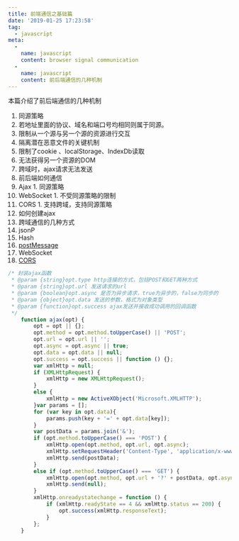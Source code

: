 ```yaml
---
title: 前端通信之基础篇
date: '2019-01-25 17:23:58'
tag: 
  - javascript
meta:
  -
    name: javascript
    content: browser signal communication
  -
    name: javascript
    content: 前后端通信的几种机制
---
```

本篇介绍了前后端通信的几种机制
<!-- more -->

1. 同源策略
  1. 若地址里面的协议、域名和端口号均相同则属于同源。
  2. 限制从一个源与另一个源的资源进行交互
  3. 隔离潜在恶意文件的关键机制
  4. 限制了cookie 、localStorage、IndexDb读取
  5. 无法获得另一个资源的DOM
  6. 跨域时，ajax请求无法发送
2. 前后端如何通信
  1. Ajax
    1. 同源策略
  2. WebSocket
    1. 不受同源策略的限制
  3. CORS
    1. 支持跨域，支持同源策略
3. 如何创建ajax
4. 跨域通信的几种方式
  1. jsonP
  2. Hash
  3. [postMessage](https://www.w3cschool.cn/fetch_api/fetch_api-lx142x8t.html)
  4. WebSocket
  5. [CORS](http://www.ruanyifeng.com/blog/2016/04/cors.html)

```JavaScript
/* 封装ajax函数
 * @param {string}opt.type http连接的方式，包括POST和GET两种方式
 * @param {string}opt.url 发送请求的url
 * @param {boolean}opt.async 是否为异步请求，true为异步的，false为同步的
 * @param {object}opt.data 发送的参数，格式为对象类型
 * @param {function}opt.success ajax发送并接收成功调用的回调函数
 */
    function ajax(opt) {
        opt = opt || {};
        opt.method = opt.method.toUpperCase() || 'POST';
        opt.url = opt.url || '';
        opt.async = opt.async || true;
        opt.data = opt.data || null;
        opt.success = opt.success || function () {};
        var xmlHttp = null;
        if (XMLHttpRequest) {
            xmlHttp = new XMLHttpRequest();
        }
        else {
            xmlHttp = new ActiveXObject('Microsoft.XMLHTTP');
        }var params = [];
        for (var key in opt.data){
            params.push(key + '=' + opt.data[key]);
        }
        var postData = params.join('&');
        if (opt.method.toUpperCase() === 'POST') {
            xmlHttp.open(opt.method, opt.url, opt.async);
            xmlHttp.setRequestHeader('Content-Type', 'application/x-www-form-urlencoded;charset=utf-8');
            xmlHttp.send(postData);
        }
        else if (opt.method.toUpperCase() === 'GET') {
            xmlHttp.open(opt.method, opt.url + '?' + postData, opt.async);
            xmlHttp.send(null);
        } 
        xmlHttp.onreadystatechange = function () {
            if (xmlHttp.readyState == 4 && xmlHttp.status == 200) {
                opt.success(xmlHttp.responseText);
            }
        };
    }
```

